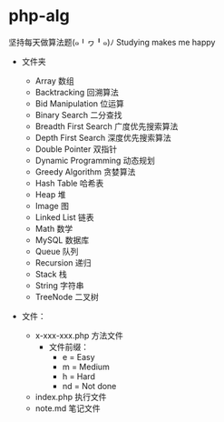 # php-alg
坚持每天做算法题(๑╹ヮ╹๑)ﾉ Studying makes me happy

- 文件夹
    - Array 数组
    - Backtracking 回溯算法
    - Bid Manipulation 位运算
    - Binary Search 二分查找
    - Breadth First Search 广度优先搜索算法
    - Depth First Search 深度优先搜索算法
    - Double Pointer 双指针
    - Dynamic Programming 动态规划
    - Greedy Algorithm 贪婪算法
    - Hash Table 哈希表
    - Heap 堆
    - Image 图
    - Linked List 链表
    - Math 数学
    - MySQL 数据库
    - Queue 队列
    - Recursion 递归
    - Stack 栈
    - String 字符串
    - TreeNode 二叉树

- 文件：
    - x-xxx-xxx.php 方法文件
        - 文件前缀：
            - e = Easy
            - m = Medium
            - h = Hard
            - nd = Not done
    - index.php 执行文件
    - note.md 笔记文件